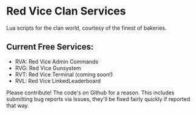 Red Vice Clan Services
=======

Lua scripts for the clan world, courtesy of the finest of bakeries.

Current Free Services:
-------
+	RVA: Red Vice Admin Commands
+	RVG: Red Vice Gunsystem
+	RVT: Red Vice Terminal (coming soon!)
+	RVL: Red Vice LinkedLeaderboard

Please contribute! The code's on Github for a reason.
This includes submitting bug reports via Issues, they'll be fixed fairly quickly if reported that way.